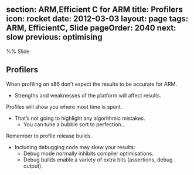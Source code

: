 section: ARM,Efficient C for ARM
title: Profilers
icon: rocket
date: 2012-03-03
layout: page
tags: ARM, EfficientC, Slide
pageOrder: 2040
next: slow
previous: optimising
----

%% Slide

## Profilers

When profiling on x86 don’t expect the results to be accurate for ARM.

* Strengths and weaknesses of the platform will affect results.

Profiles will show you where most time is spent.

* That’s not going to highlight any algorithmic mistakes.
  * You can tune a bubble sort to perfection...

Remember to profile release builds.

* Including debugging code may skew your results:
  * Debug mode normally inhibits compiler optimisations.
  * Debug builds enable a variety of extra bits (assertions, debug output).
